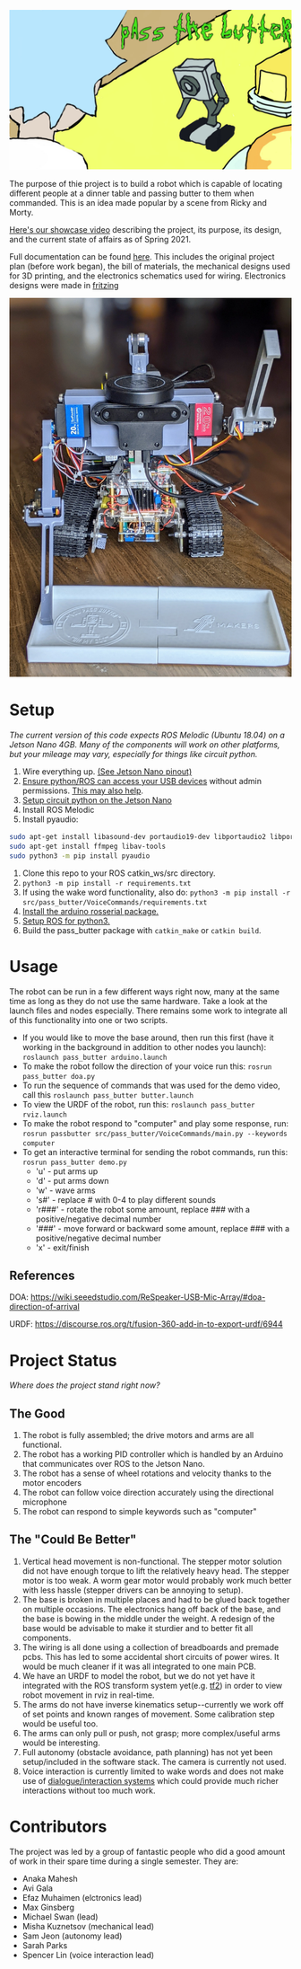 ![emily london logo](docs/passthebutter.jpg)

The purpose of thie project is to build a robot which is capable of locating different people at a dinner table and passing butter to them when commanded. This is an idea made popular by a scene from Ricky and Morty.

[Here's our showcase video](https://youtu.be/vPM-rD34ycs?t=3011) describing the project, its purpose, its design, and the current state of affairs as of Spring 2021.

Full documentation can be found [here](docs/). This includes the original project plan (before work began), the bill of materials, the mechanical designs used for 3D printing, and the electronics schematics used for wiring. Electronics designs were made in [fritzing](https://fritzing.org/)

![assembled robot spring 2021](docs/spring2021ptbBot.jpg)

# Setup

*The current version of this code expects ROS Melodic (Ubuntu 18.04) on a Jetson Nano 4GB. Many of the components will work on other platforms, but your mileage may vary, especially for things like circuit python.*

1. Wire everything up. [(See Jetson Nano pinout)](https://www.jetsonhacks.com/nvidia-jetson-nano-j41-header-pinout/)
1. [Ensure python/ROS can access your USB devices](https://askubuntu.com/questions/595896/how-to-allow-software-access-to-any-usb-devices) without admin permissions. [This may also help](https://askubuntu.com/questions/595896/how-to-allow-software-access-to-any-usb-devices).
1. [Setup circuit python on the Jetson Nano](https://learn.adafruit.com/circuitpython-libraries-on-linux-and-the-nvidia-jetson-nano/initial-setup)
1. Install ROS Melodic
1. Install pyaudio:
```bash
sudo apt-get install libasound-dev portaudio19-dev libportaudio2 libportaudiocpp0
sudo apt-get install ffmpeg libav-tools
sudo python3 -m pip install pyaudio
```
1. Clone this repo to your ROS catkin_ws/src directory. 
1. `python3 -m pip install -r requirements.txt`
1. If using the wake word functionality, also do: `python3 -m pip install -r src/pass_butter/VoiceCommands/requirements.txt`
1. [Install the arduino rosserial package.](arduino/README.MD)
1. [Setup ROS for python3.](https://medium.com/@beta_b0t/how-to-setup-ros-with-python-3-44a69ca36674)
1. Build the pass_butter package with `catkin_make` or `catkin build`.

# Usage

The robot can be run in a few different ways right now, many at the same time as long as they do not use the same hardware. Take a look at the launch files and nodes especially. There remains some work to integrate all of this functionality into one or two scripts.

* If you would like to move the base around, then run this first (have it working in the background in addition to other nodes you launch): `roslaunch pass_butter arduino.launch` 
* To make the robot follow the direction of your voice run this: `rosrun pass_butter doa.py`
* To run the sequence of commands that was used for the demo video, call this `roslaunch pass_butter butter.launch`
* To view the URDF of the robot, run this: `roslaunch pass_butter rviz.launch`
* To make the robot respond to "computer" and play some response, run: `rosrun passbutter src/pass_butter/VoiceCommands/main.py --keywords computer`
* To get an interactive terminal for sending the robot commands, run this: `rosrun pass_butter demo.py`
  * 'u' - put arms up
  * 'd' - put arms down
  * 'w' - wave arms
  * 's#' - replace # with 0-4 to play different sounds
  * 'r###' - rotate the robot some amount, replace ### with a positive/negative decimal number
  * '###' - move forward or backward some amount, replace ### with a positive/negative decimal number
  * 'x' - exit/finish


## References

DOA: https://wiki.seeedstudio.com/ReSpeaker-USB-Mic-Array/#doa-direction-of-arrival


URDF: https://discourse.ros.org/t/fusion-360-add-in-to-export-urdf/6944
# Project Status

*Where does the project stand right now?*

## The Good 

1. The robot is fully assembled; the drive motors and arms are all functional. 
1. The robot has a working PID controller which is handled by an Arduino that communicates over ROS to the Jetson Nano.
1. The robot has a sense of wheel rotations and velocity thanks to the motor encoders
1. The robot can follow voice direction accurately using the directional microphone
1. The robot can respond to simple keywords such as "computer"

## The "Could Be Better"

1. Vertical head movement is non-functional. The stepper motor solution did not have enough torque to lift the relatively heavy head. The stepper motor is too weak. A worm gear motor would probably work much better with less hassle (stepper drivers can be annoying to setup).
1. The base is broken in multiple places and had to be glued back together on multiple occasions. The electronics hang off back of the base, and the base is bowing in the middle under the weight. A redesign of the base would be advisable to make it sturdier and to better fit all components.
1. The wiring is all done using a collection of breadboards and premade pcbs. This has led to some accidental short circuits of power wires. It would be much cleaner if it was all integrated to one main PCB.
1. We have an URDF to model the robot, but we do not yet have it integrated with the ROS transform system yet(e.g. [tf2](http://wiki.ros.org/tf2)) in order to view robot movement in rviz in real-time.
1. The arms do not have inverse kinematics setup--currently we work off of set points and known ranges of movement. Some calibration step would be useful too.
1. The arms can only pull or push, not grasp; more complex/useful arms would be interesting.
1. Full autonomy (obstacle avoidance, path planning) has not yet been setup/included in the software stack. The camera is currently not used.
1. Voice interaction is currently limited to wake words and does not make use of [dialogue/interaction systems](https://github.com/interaction-lab/HARMONI) which could provide much richer interactions without too much work.

# Contributors

 The project was led by a group of fantastic people who did a good amount of work in their spare time during a single semester. They are:

 * Anaka Mahesh
 * Avi Gala
 * Efaz Muhaimen (elctronics lead)
 * Max Ginsberg
 * Michael Swan (lead)
 * Misha Kuznetsov (mechanical lead)
 * Sam Jeon (autonomy lead)
 * Sarah Parks
 * Spencer Lin (voice interaction lead)